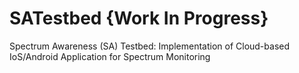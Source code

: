 # SATestbed {Work In Progress}
Spectrum Awareness (SA) Testbed: Implementation of Cloud-based IoS/Android Application for Spectrum Monitoring
